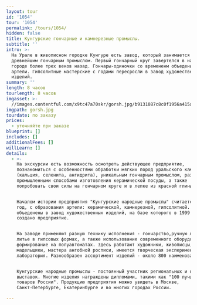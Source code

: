 ```yaml
---
layout: tour
id: '1054'
tour: '1054'
permalink: /tours/1054/
hidden: false
title: Кунгурские гончарные и камнерезные промыслы.
subtitle: ''
intro: >-
  На Урале в живописном городке Кунгуре есть завод, который занимается
  древнейшим гончарным промыслом. Первый гончарный круг завертелся в нашем
  городе более трех веков назад. Гончары-одиночки со времененм объеденились в
  артели. Гипсолитные мастерские с годами пересросли в завод художественных
  изделий.
summary: ''
length: 8 часов
tourlength: 8 часов
imgasset: >-
  //images.contentful.com/x9tc47a70skr/gorsh.jpg/b9131087c8c0f1956a415a2514d4a3c3/gorsh.jpg
imgpath: gorsh.jpg
tourdate: по заказу
prices:
  - уточняйте при заказе
blueprint: []
includes: []
additionalFees: []
willLearn: []
details:
  - >-
    На экскурсии есть возможность осмотреть действующее предприятие,
    познакомиться с особенностями обработки мягких пород уральского камня
    (кальция, селенита, ангидрита), уникальным гончарным промыслом, различными
    промышленными способами изготовления керамической посуды, а также
    попробовать свои силы на гончарном круге и в лепке из красной глины.


    Началом истории предприятия "Кунгурские народные промыслы" считается 1921
    год, с образования артели: керамической, камнерезной, гипсолитной. Они были
    объеденены в завод художественных изделий, на базе которого в 1999 году было
    создано предприятие.


    На заводе применяют разную технику исполнения - гончарство,ручную лепку,
    литье в гипсовых формах, а также использование современного оборудования -
    формирование на полуавтоматах. Здесь работают художники, живописцы, гончары,
    мадельщики, мастера ангобной росписи, имеется творческая экспериментальная
    лаборатория. Разнообразен ассортимент изделий - около 800 наименований.


    Кунгурские народные промыслы - постоянный участник региональных и областных
    выставок. Многие изделия награждены дипломами, такими как "100 лучших
    товаров России". Продукцию предприятия можно увидеть в Москве,
    Санкт-Петербурге, Екатеринбурге и во многих городах России.

---
```

